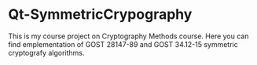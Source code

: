 # Qt-SymmetricCrypography
This is my course project on Cryptography Methods course. Here you can find emplementation of GOST 28147-89 and GOST 34.12-15 symmetric cryptografy algorithms.
